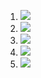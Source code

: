 1. [![](https://github.com/mlcorral/containers/workflows/tests-fibonacci/badge.svg)](https://github.com/mlcorral/containers/actions?query=workflow%3Atests-fibonacci)
2. [![](https://github.com/mlcorral/containers/workflows/tests-range/badge.svg)](https://github.com/mlcorral/containers/actions?query=workflow%3Atests-range)
3. [![](https://github.com/mlcorral/containers/workflows/tests-BST/badge.svg)](https://github.com/mlcorral/containers/actions?query=workflow%3Atests-BST)
4. [![](https://github.com/mlcorral/containers/workflows/tests-BinaryTree/badge.svg)](https://github.com/mlcorral/containers/actions?query=workflow%3Atests-BinaryTree)
5. [![](https://github.com/mlcorral/containers/workflows/tests-AVLTree/badge.svg)](https://github.com/mlcorral/containers/actions?query=workflow%3Atests-AVLTree)


